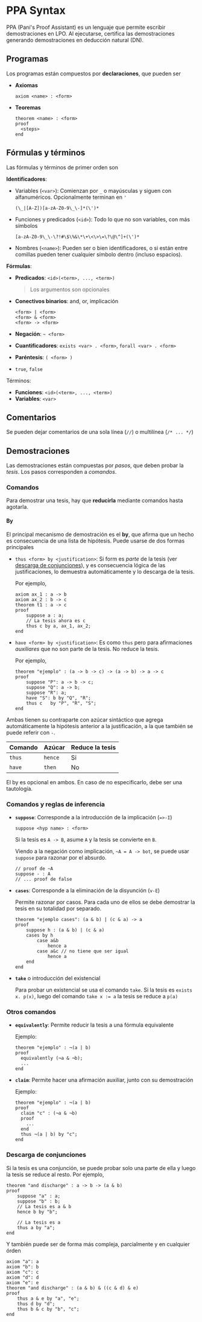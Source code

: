 # PPA Syntax

PPA (Pani's Proof Assistant) es un lenguaje que permite escribir demostraciones
en LPO. Al ejecutarse, certifica las demostraciones generando demostraciones en
deducción natural (DN).

## Programas

Los programas están compuestos por **declaraciones**, que pueden ser

- **Axiomas**

  `axiom <name> : <form>`

- **Teoremas**

  ```text
  theorem <name> : <form>
  proof
    <steps>
  end
  ```

## Fórmulas y términos

Las fórmulas y términos de primer orden son

**Identificadores**:

- Variables (`<var>`): Comienzan por `_` o mayúsculas y siguen con alfanuméricos.
  Opcionalmente terminan en `'`

  `(\_|[A-Z])[a-zA-Z0-9\_\-]*(\')*`

- Funciones y predicados (`<id>`): Todo lo que no son variables, con más símbolos

  `[a-zA-Z0-9\_\-\?!#\$\%&\*\+\<\>\=\?\@\^]+(\')*`

- Nombres (`<name>`): Pueden ser o bien identificadores, o si están entre
  comillas pueden tener cualquier símbolo dentro (incluso espacios).

**Fórmulas**:

- **Predicados**: `<id>(<term>, ..., <term>)`

  > Los argumentos son opcionales

- **Conectivos binarios**: and, or, implicación

  ```text
  <form> | <form>
  <form> & <form>
  <form> -> <form>
  ```

- **Negación**: `~ <form>`
- **Cuantificadores**: `exists <var> . <form>`, `forall <var> . <form>`
- **Paréntesis**: `( <form> )`
- `true`, `false`

Términos:

- **Funciones**: `<id>(<term>, ..., <term>)`
- **Variables**: `<var>`

## Comentarios

Se pueden dejar comentarios de una sola línea (`//`) o multilínea (`/* ... */`)

## Demostraciones

Las demostraciones están compuestas por *pasos*, que deben probar la *tesis*.
Los pasos corresponden a *comandos*.

### Comandos

Para demostrar una tesis, hay que **reducirla** mediante comandos hasta agotarla.

#### By

El principal mecanismo de demostración es el **by**, que afirma que un hecho es
consecuencia de una lista de hipótesis. Puede usarse de dos formas principales

- `thus <form> by <justification>`: Si form es *parte* de la tesis (ver
  [descarga de conjunciones](#descarga-de-conjunciones)), y es
  consecuencia lógica de las justificaciones, lo demuestra automáticamente y lo
  descarga de la tesis.

  Por ejemplo,

  ```text
  axiom ax_1 : a -> b
  axiom ax_2 : b -> c
  theorem t1 : a -> c 
  proof
      suppose a : a;
      // La tesis ahora es c
      thus c by a, ax_1, ax_2;
  end
  ```

- `have <form> by <justification>`: Es como `thus` pero para afirmaciones
  *auxiliares* que no son parte de la tesis. No reduce la tesis.

  Por ejemplo,

  ```text
  theorem "ejemplo" : (a -> b -> c) -> (a -> b) -> a -> c
  proof
      suppose "P": a -> b -> c;
      suppose "Q": a -> b;
      suppose "R": a;
      have "S": b by "Q", "R";
      thus c   by "P", "R", "S";
  end
  ```

Ambas tienen su contraparte con azúcar sintáctico que agrega automáticamente la
hipótesis anterior a la justificación, a la que también se puede referir con `-`.

| **Comando** | **Azúcar** | **Reduce la tesis** |
| ----------- | ---------- | ------------------- |
| `thus`      | `hence`    | Si                  |
| `have`      | `then`     | No                  |

El by es opcional en ambos. En caso de no especificarlo, debe ser una tautología.

### Comandos y reglas de inferencia

- **`suppose`**: Corresponde a la introducción de la implicación (`=>-I`)

  `suppose <hyp name> : <form>`

  Si la tesis es `A -> B`, asume `A` y la tesis se convierte en `B`.

  Viendo a la negación como implicación, `~A = A -> bot`, se puede usar
  `suppose` para razonar por el absurdo.

  ```text
  // proof de ~A
  suppose - : A
  // ... proof de false
  ```

- **`cases`**: Corresponde a la eliminación de la disyunción (`v-E`)

  Permite razonar por casos. Para cada uno de ellos se debe demostrar la tesis
  en su totalidad por separado.
  
  ```text
  theorem "ejemplo cases": (a & b) | (c & a) -> a
  proof
      suppose h : (a & b) | (c & a)
      cases by h
          case a&b
              hence a
          case a&c // no tiene que ser igual
              hence a
      end
  end
  ```

- **`take`** o introducción del existencial

  Para probar un existencial se usa el comando `take`. Si la tesis es `exists x.
  p(x)`, luego del comando `take x := a` la tesis se reduce a `p(a)`

### Otros comandos

- **`equivalently`**: Permite reducir la tesis a una fórmula equivalente

  Ejemplo:

  ```text
  theorem "ejemplo" : ¬(a | b)
  proof
    equivalently (¬a & ¬b);
    ...
  end
  ```

- **`claim`**: Permite hacer una afirmación auxiliar, junto con su demostración

  Ejemplo:

  ```text
  theorem "ejemplo" : ¬(a | b)
  proof
    claim "c" : (¬a & ¬b)
    proof
      ...
    end
    thus ¬(a | b) by "c";
  end
  ```

### Descarga de conjunciones

Si la tesis es una conjunción, se puede probar solo una parte de ella y luego la
tesis se reduce al resto. Por ejemplo,

```text
theorem "and discharge" : a -> b -> (a & b)
proof
    suppose "a" : a;
    suppose "b" : b;
    // La tesis es a & b
    hence b by "b";

    // La tesis es a
    thus a by "a";
end
```

Y también puede ser de forma más compleja, parcialmente y en cualquier órden

```text
axiom "a": a
axiom "b": b
axiom "c": c
axiom "d": d
axiom "e": e
theorem "and discharge" : (a & b) & ((c & d) & e)
proof
    thus a & e by "a", "e";
    thus d by "d";
    thus b & c by "b", "c";
end
```
